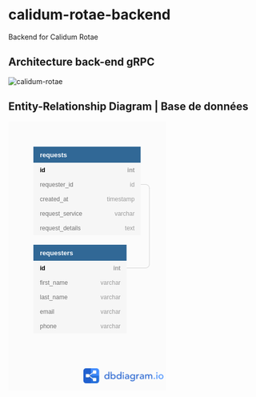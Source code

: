 # calidum-rotae-backend
Backend for Calidum Rotae

## Architecture back-end gRPC

![calidum-rotae](https://www.plantuml.com/plantuml/png/VLGxJyCm49vpl-AK1J8a4h1L5MfeaM10YcYPgWucCSXI4YFRwOBuxvoTH_EmkftllllkkqUoqOOfqrGbvgmKHLF5IXh60LXkfC8FpHL0BGkEEw5pgOeqUqMcCUoUIEyGVm63N5O_ikQr6I6tlG_-EfOtPWnNbTIc9xfuV5mJ_9BkkMAYT3IjjUTrmTMSnCNQq8IYO8PzCaszzOPbsdDr5ZavdonFNsbRDfgKE4Hdst0WQhA-6E53ov8fUHPE0W5tsIIUbboP2I0bm6XkdOfE00GGtDn5_JYnpyJuqIwhr3ZQ0K7lez6qFEZfe2dX8UhcjyHovxyL2KzMQEtlfevS6YmNtQU3Ts--g2ix120upbe_uJgsqyDWb-4wIV2uRQ_ptHxd05fXexbDJxCJnYH-8MY8-FGCmOaSfAgfhNgrA9q5s8_3vNjm10ljESEiirPcvuEPtd4FutD7Odiv7B8zBDkOTUTFcpOuj3px92vus524VWh_ "calidum-rotae")

## Entity-Relationship Diagram | Base de données
![calidum-rotae-db](db-scripts/calidum-rotae-ER-diagram.png)